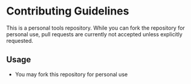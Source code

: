 # Contributing Guidelines

This is a personal tools repository. While you can fork the repository
for personal use, pull requests are currently not accepted unless
explicitly requested.

## Usage
- You may fork this repository for personal use
